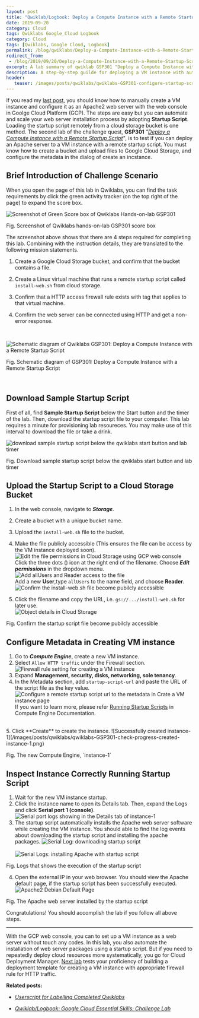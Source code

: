 ```yaml
---
layout: post
title: "Qwiklab/Logbook: Deploy a Compute Instance with a Remote Startup Script"
date: 2019-09-20
category: Cloud
tags: Qwiklabs Google_Cloud Logbook
category: Cloud
tags: [Qwiklabs, Google Cloud, Logbook]
permalink: /blog/qwiklabs/Deploy-a-Compute-Instance-with-a-Remote-Startup-Script
redirect_from:
 - /blog/2019/09/20/Deploy-a-Compute-Instance-with-a-Remote-Startup-Script
excerpt: A lab summary of qwiklab GSP301 "Deploy a Compute Instance with a Remote Startup Script" | 1. Download Sample Startup Script | 2. Upload the Startup Script to a Cloud Storage Bucket | 3. Configure Metadata in Creating VM instance | 4. Inspect Instance Correctly Running Startup Script
description: A step-by-step guilde for deploying a VM instance with automaticlly installing Apache web server package by using a Remote Startup Script on Google Cloud Platform.
header: 
   teaser: /images/posts/qwiklabs/qwiklabs-GSP301-configure-startup-script-url-to-metadata.png
---
```


If you read my [last post](/blog/qwiklabs/Google-Cloud-Essential-Skills-Challenge-Lab), you should know how to manually create a VM instance and configure it as an Apache2 web server with the web console in Goolge Cloud Platform (GCP). The steps are easy but you can automate and scale your web server installation process by adopting **Startup Script**. Loading the startup script remotely from a cloud storage bucket is one method. The second lab of the challenge quest, **GSP301** _"[Deploy a Compute Instance with a Remote Startup Script](https://www.qwiklabs.com/focuses/1735?parent=catalog)"_, is to test if you can deploy an Apache server to a VM instance with a remote startup script. You must know how to create a bucket and upload files to Google Cloud Storage, and configure the metadata in the dialog of create an incstance.

## Brief Introduction of Challenge Scenario

When you open the page of this lab in Qwiklabs, you can find the task requirements by click the green activity tracker (on the top right of the page) to expand the score box.

![Screenshot of Green Score box of Qwiklabs Hands-on-lab GSP301](/images/posts/qwiklabs/score_box_of_qwiklabs_GSP301.png)
<p class="img-caption">Fig. Screenshot of Qwiklabs hands-on-lab GSP301 score box
</p>

The screenshot above shows that there are 4 steps required for completing this lab. Combining with the instruction details, they are translated to the following mission statements.

1. Create a Google Cloud Storage bucket, and confirm that the bucket contains a file.

2. Create a Linux virtual machine that runs a remote startup script called `install-web.sh`  from cloud storage.

3. Confirm that a HTTP access firewall rule exists with tag that applies to that virtual machine.

4. Comfirm the web server can be connected using HTTP and get a non-error response.

<br>

![Schematic diagram of Qwiklabs GSP301: Deploy a Compute Instance with a Remote Startup Script](/images/posts/qwiklabs/qwiklab-GSP301-schematic.png)
<p class="img-caption">Fig. Schematic diagram of GSP301: Deploy a Compute Instance with a Remote Startup Script</p>

<br>

## Download Sample Startup Script

First of all, find **Sample Startup Script** below the Start button and the timer of the lab. Then, download the startup script file to your computer. This lab requires a minute for provisioning lab resoureces. You may make use of this interval to download the file or take a drink.

![download sample startup script below the qwiklabs start button and lab timer](/images/posts/qwiklabs/qwiklabs-GSP301-download-startup-script-file.png)
<p class="img-caption">Fig. Download sample startup script below the qwiklabs start button and lab timer</p>

## Upload the Startup Script to a Cloud Storage Bucket

1. In the web console, navigate to **_Storage_**.
2. Create a bucket with a unique bucket name.
3. Upload the `install-web.sh` file to the bucket.
4. Make the file publicly accessible (This ensures the file can be access by the VM instance deployed soon).
 <br>![Edit the file permissions in Cloud Storage using GCP web console](/images/posts/qwiklabs/qwiklabs-GSP301-edit-file-permission-in-GCP-storage-bucket.png)<br>
 Click the three dots (<i class='fas fa-ellipsis-v'></i>) icon at the right end of the filename. Choose **_Edit permissions_** in the dropdown menu.<br>
![Add allUsers and Reader access to the file](/images/posts/qwiklabs/qwiklabs-GSP301-add-allusers-read-permission-to-install-web-sh.png)<br>
Add a new **User**,type `allUsers` to the name field, and choose **Reader**.<br>
![Confirm the install-web.sh file become pubilcly accessible](/images/posts/qwiklabs/qwiklabs-GSP301-make-install-web-sh-publicly-accessible.png)<br>

5. Click the filename and copy the URL, i.e. `gs://.../install-web.sh` for later use.<br>![Object details in Cloud Storage](/images/posts/qwiklabs/qwiklabs-GSP301-obtain-gs-url-startup-script-file.png)
<p class="img-caption">Fig. Confirm the startup script file become pubilcly accessible</p>

## Configure Metadata in Creating VM instance

1. Go to **_Compute Engine_**, create a new VM instance.
2. Select `Allow HTTP traffic` under the Firewall section.
![Firewall rule setting for creating a VM instance](/images/posts/qwiklabs/qwiklabs-GSP101-step2-allow-HTTP-traffic-in-firewall-setting.png)
3. Expand **Management, security, disks, networking, sole tenancy**.
4. In the Metadata section, add `startup-script-url` and paste the URL of the script file as the key value.
![Configure a remote startup script url to the metadata in Crate a VM instance page](/images/posts/qwiklabs/qwiklabs-GSP301-configure-startup-script-url-to-metadata.png)
If you want to learn more, please refer [Running Startup Scripts](https://cloud.google.com/compute/docs/startupscript) in Compute Engine Documentation.
<br>
5. Click **Create** to create the instance.
![Successfully created instance-1](/images/posts/qwiklabs/qwiklabs-GSP301-check-progress-created-instance-1.png)
<p class="img-caption">Fig. The new Compute Engine, `instance-1`</p>

## Inspect Instance Correctly Running Startup Script

1. Wait for the new VM instance startup.
2. Click the instance name to open its Details tab. Then, expand the Logs and click **Serial port 1 (console)**.
![Serial port logs showing in the Details tab of instance-1](/images/posts/qwiklabs/qwiklabs-GSP301-view-serial-port-of-created-vm-instance.png)
3. The startup script automatically installs the Apache web server software while creating the VM instance. You should able to find the log events about downloading the startup script and installing the apache packages.
![Serial Log: downloading startup script](/images/posts/qwiklabs/qwiklabs-GSP301-logs-of-serial-port-1.png)<br><br>
![Serial Logs: installing Apache with startup script](/images/posts/qwiklabs/qwiklabs-GSP301-apache-installation-in-logs-of-serial-port-1.png)
<p class="img-caption">Fig. Logs that shows the execution of the startup script</p>

4. Open the external IP in your web browser. You should view the Apache default page, if the startup script has been successfully executed.
![Apache2 Debian Default Page](/images/posts/qwiklabs/qwiklabs-GSP101-step3-configure-apache2-web-server-in-VM-instance.png)
<p class="img-caption">Fig. The Apache web server installed by the startup script</p>

Congratulations! You should accomplish the lab if you follow all above steps.

* * *

With the GCP web console, you can to set up a VM instance as a web server without touch any codes. In this lab, you also automate the installation of web server packages using a startup script. But if you need to repeatedly deploy cloud resources more systematically, you go for Cloud Deployment Manager. [Next lab](/blog/qwiklabs/Configure-a-Firewall-and-a-Startup-Script-with-Deployment-Manager) tests your proficiency of building a deployment template for creating a VM instance with appropriate firewall rule for HTTP traffic.

**Related posts:**

- _[Userscript for Labelling Completed Qwiklabs](/blog/qwiklabs/Google-Cloud-Essential-Skills-Challenge-Lab)_

- _[Qwiklab/Logbook: Google Cloud Essential Skills: Challenge Lab](/blog/qwiklabs/Google-Cloud-Essential-Skills-Challenge-Lab)_
